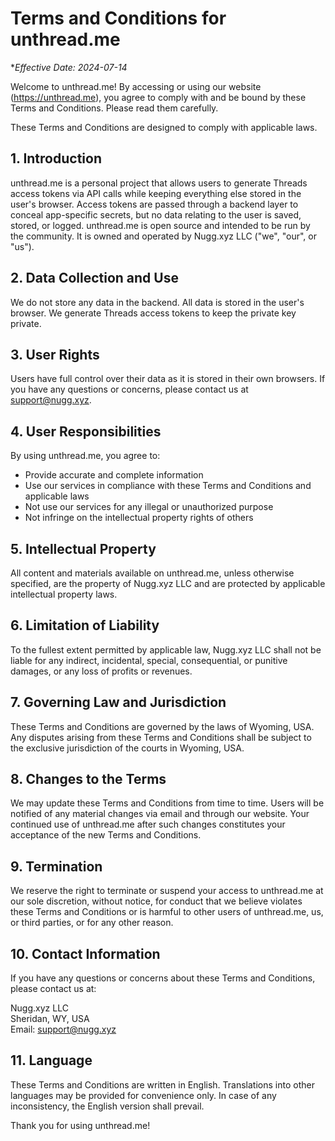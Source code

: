 # Terms and Conditions for unthread.me

\*_Effective Date: 2024-07-14_

Welcome to unthread.me! By accessing or using our website (<https://unthread.me>), you agree to comply with and be bound by these Terms and Conditions. Please read them carefully.

These Terms and Conditions are designed to comply with applicable laws.

## 1. Introduction

unthread.me is a personal project that allows users to generate Threads access tokens via API calls while keeping everything else stored in the user's browser. Access tokens are passed through a backend layer to conceal app-specific secrets, but no data relating to the user is saved, stored, or logged. unthread.me is open source and intended to be run by the community. It is owned and operated by Nugg.xyz LLC ("we", "our", or "us").

## 2. Data Collection and Use

We do not store any data in the backend. All data is stored in the user's browser. We generate Threads access tokens to keep the private key private.

## 3. User Rights

Users have full control over their data as it is stored in their own browsers. If you have any questions or concerns, please contact us at <support@nugg.xyz>.

## 4. User Responsibilities

By using unthread.me, you agree to:

-   Provide accurate and complete information
-   Use our services in compliance with these Terms and Conditions and applicable laws
-   Not use our services for any illegal or unauthorized purpose
-   Not infringe on the intellectual property rights of others

## 5. Intellectual Property

All content and materials available on unthread.me, unless otherwise specified, are the property of Nugg.xyz LLC and are protected by applicable intellectual property laws.

## 6. Limitation of Liability

To the fullest extent permitted by applicable law, Nugg.xyz LLC shall not be liable for any indirect, incidental, special, consequential, or punitive damages, or any loss of profits or revenues.

## 7. Governing Law and Jurisdiction

These Terms and Conditions are governed by the laws of Wyoming, USA. Any disputes arising from these Terms and Conditions shall be subject to the exclusive jurisdiction of the courts in Wyoming, USA.

## 8. Changes to the Terms

We may update these Terms and Conditions from time to time. Users will be notified of any material changes via email and through our website. Your continued use of unthread.me after such changes constitutes your acceptance of the new Terms and Conditions.

## 9. Termination

We reserve the right to terminate or suspend your access to unthread.me at our sole discretion, without notice, for conduct that we believe violates these Terms and Conditions or is harmful to other users of unthread.me, us, or third parties, or for any other reason.

## 10. Contact Information

If you have any questions or concerns about these Terms and Conditions, please contact us at:

Nugg.xyz LLC  
Sheridan, WY, USA  
Email: <support@nugg.xyz>

## 11. Language

These Terms and Conditions are written in English. Translations into other languages may be provided for convenience only. In case of any inconsistency, the English version shall prevail.

Thank you for using unthread.me!

